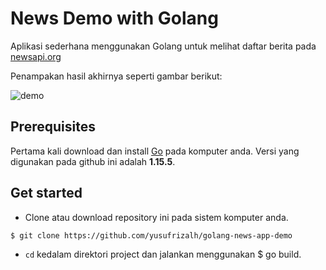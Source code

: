 # News Demo with Golang 

Aplikasi sederhana menggunakan Golang untuk melihat daftar berita pada [newsapi.org](https://newsapi.org/)

Penampakan hasil akhirnya seperti gambar berikut:


![demo](https://i.ibb.co/mJLmhfd/Screenshot-2.png)


## Prerequisites

Pertama kali download dan install [Go](https://golang.org/dl/) pada komputer anda.
Versi yang digunakan pada github ini adalah **1.15.5**. 


## Get started

- Clone atau download repository ini pada sistem komputer anda.

```bash
$ git clone https://github.com/yusufrizalh/golang-news-app-demo
```

- `cd` kedalam direktori project dan jalankan menggunakan $ go build.
